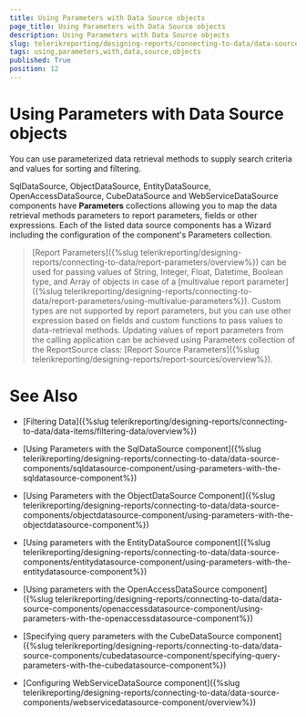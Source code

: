 ```yaml
---
title: Using Parameters with Data Source objects
page_title: Using Parameters with Data Source objects 
description: Using Parameters with Data Source objects
slug: telerikreporting/designing-reports/connecting-to-data/data-source-components/using-parameters-with-data-source-objects
tags: using,parameters,with,data,source,objects
published: True
position: 12
---
```


# Using Parameters with Data Source objects

You can use parameterized data retrieval methods to supply search criteria and values for sorting and filtering.       

SqlDataSource, ObjectDataSource, EntityDataSource, OpenAccessDataSource, CubeDataSource and WebServiceDataSource components have __Parameters__ collections allowing you to map the data retrieval methods parameters to report parameters, fields or other expressions. Each of the listed data source components has a Wizard including the configuration of the component's Parameters collection.         

> [Report Parameters]({%slug telerikreporting/designing-reports/connecting-to-data/report-parameters/overview%}) can be used for passing values of String, Integer, Float, Datetime, Boolean type, and Array of objects in case of a [multivalue report parameter]({%slug telerikreporting/designing-reports/connecting-to-data/report-parameters/using-multivalue-parameters%}). Custom types are not supported by report parameters, but you can use other expression based on fields and custom functions to pass values to data-retrieval methods. Updating values of report parameters from the calling application can be achieved using Parameters collection of the ReportSource class: [Report Source Parameters]({%slug telerikreporting/designing-reports/report-sources/overview%}).           

# See Also

 * [Filtering Data]({%slug telerikreporting/designing-reports/connecting-to-data/data-items/filtering-data/overview%})

 * [Using Parameters with the SqlDataSource component]({%slug telerikreporting/designing-reports/connecting-to-data/data-source-components/sqldatasource-component/using-parameters-with-the-sqldatasource-component%})

 * [Using Parameters with the ObjectDataSource Component]({%slug telerikreporting/designing-reports/connecting-to-data/data-source-components/objectdatasource-component/using-parameters-with-the-objectdatasource-component%})

 * [Using parameters with the EntityDataSource component]({%slug telerikreporting/designing-reports/connecting-to-data/data-source-components/entitydatasource-component/using-parameters-with-the-entitydatasource-component%})

 * [Using parameters with the OpenAccessDataSource component]({%slug telerikreporting/designing-reports/connecting-to-data/data-source-components/openaccessdatasource-component/using-parameters-with-the-openaccessdatasource-component%})

 * [Specifying query parameters with the CubeDataSource component]({%slug telerikreporting/designing-reports/connecting-to-data/data-source-components/cubedatasource-component/specifying-query-parameters-with-the-cubedatasource-component%})

 * [Configuring WebServiceDataSource component]({%slug telerikreporting/designing-reports/connecting-to-data/data-source-components/webservicedatasource-component/overview%})

